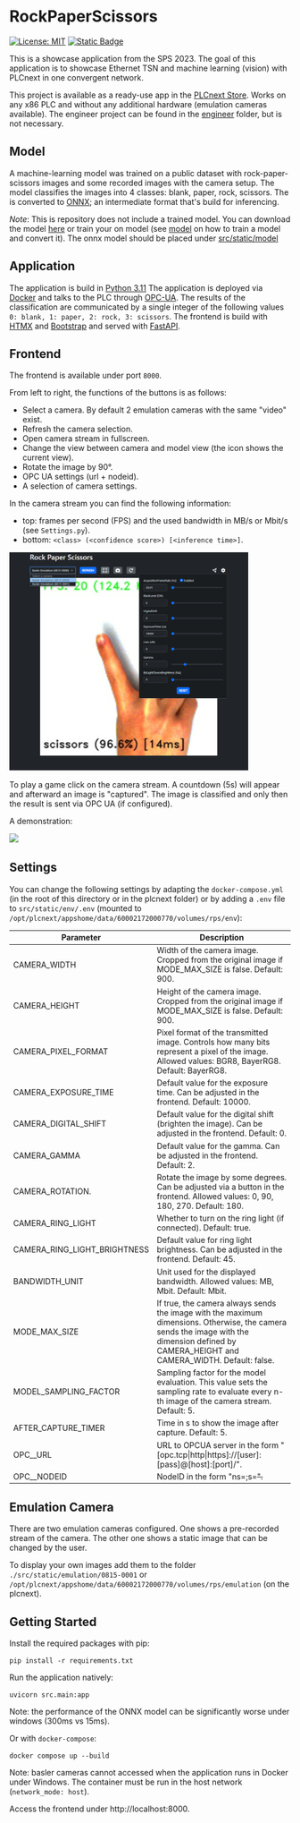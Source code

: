 # RockPaperScissors

[![License: MIT](https://img.shields.io/badge/License-MIT-blue.svg)](https://opensource.org/licenses/MIT)
[![Static Badge](https://img.shields.io/badge/PLCnext%20Store-Available-green)](https://www.plcnextstore.com/permalinks/apps/latest/60002172000770)


This is a showcase application from the SPS 2023.
The goal of this application is to showcase Ethernet TSN and machine learning (vision) with PLCnext in one convergent network.

This project is available as a ready-use app in the [PLCnext Store](https://www.plcnextstore.com/permalinks/apps/latest/60002172000770).
Works on any x86 PLC and without any additional hardware (emulation cameras available).
The engineer project can be found in the [engineer](./engineer/) folder, but is not necessary.

## Model

A machine-learning model was trained on a public dataset with rock-paper-scissors images and some recorded images with the camera setup.
The model classifies the images into 4 classes: blank, paper, rock, scissors.
The is converted to [ONNX](https://onnx.ai/); an intermediate format that's build for inferencing.

*Note*: This is repository does not include a trained model. You can download the model [here](https://drive.google.com/file/d/1N6b6CaRUF6ZvSMxE-QaSqwtQ_eKpLZ_-/view?usp=drive_link) or train your on model (see [model](./model) on how to train a model and convert it). The onnx model should be placed under [src/static/model](src/static/model)

## Application

The application is build in [Python 3.11](https://www.python.org/downloads/release/python-3110/)
The application is deployed via [Docker](https://www.docker.com/) and talks to the PLC through [OPC-UA](https://opcfoundation.org/about/opc-technologies/opc-ua/).
The results of the classification are communicated by a single integer of the following values `0: blank, 1: paper, 2: rock, 3: scissors`.
The frontend is build with [HTMX](https://htmx.org/) and [Bootstrap](https://getbootstrap.com/) and served with [FastAPI](https://fastapi.tiangolo.com/).

## Frontend

The frontend is available under port `8000`.

From left to right, the functions of the buttons is as follows:

- Select a camera. By default 2 emulation cameras with the same "video" exist.
- Refresh the camera selection.
- Open camera stream in fullscreen.
- Change the view between camera and model view (the icon shows the current view).
- Rotate the image by 90°.
- OPC UA settings (url + nodeid).
- A selection of camera settings.

In the camera stream you can find the following information:

- top: frames per second (FPS) and the used bandwidth in MB/s or Mbit/s (see `Settings.py`).
- bottom: `<class> (<confidence score>) [<inference time>]`.

<img src="./img/frontend.png" width="85%">

To play a game click on the camera stream.
A countdown (5s) will appear and afterward an image is "captured".
The image is classified and only then the result is sent via OPC UA (if configured).

A demonstration:

<img src="./img/rps-final-showcase.gif" width="85%">

## Settings

You can change the following settings by adapting the `docker-compose.yml` (in the root of this directory or in the plcnext folder) or by adding a `.env` file to `src/static/env/.env` (mounted to `/opt/plcnext/appshome/data/60002172000770/volumes/rps/env`):

| Parameter                    | Description                                                                                                                                                                                 |
|------------------------------|---------------------------------------------------------------------------------------------------------------------------------------------------------------------------------------------|
| CAMERA_WIDTH                 | Width of the camera image. Cropped from the original image if MODE_MAX_SIZE is false. Default: 900.                                                                                         |
| CAMERA_HEIGHT                | Height of the camera image. Cropped from the original image if MODE_MAX_SIZE is false. Default: 900.                                                                                        |
| CAMERA_PIXEL_FORMAT          | Pixel format of the transmitted image. Controls how many bits represent a pixel of the image. Allowed values: BGR8, BayerRG8. Default: BayerRG8.                                            |
| CAMERA_EXPOSURE_TIME         | Default value for the exposure time. Can be adjusted in the frontend. Default: 10000.                                                                                                       |
| CAMERA_DIGITAL_SHIFT         | Default value for the digital shift (brighten the image). Can be adjusted in the frontend. Default: 0.                                                                                      |
| CAMERA_GAMMA                 | Default value for the gamma. Can be adjusted in the frontend. Default: 2.                                                                                                                   |
| CAMERA_ROTATION.             | Rotate the image by some degrees. Can be adjusted via a button in the frontend. Allowed values: 0, 90, 180, 270. Default: 180.                                                              |
| CAMERA_RING_LIGHT            | Whether to turn on the ring light (if connected). Default: true.                                                                                                                            |
| CAMERA_RING_LIGHT_BRIGHTNESS | Default value for ring light brightness. Can be adjusted in the frontend. Default: 45.                                                                                                      |
| BANDWIDTH_UNIT               | Unit used for the displayed bandwidth. Allowed values: MB, Mbit. Default: Mbit.                                                                                                             |
| MODE_MAX_SIZE                | If true, the camera always sends the image with the maximum dimensions. Otherwise, the camera sends the image with the dimension defined by CAMERA_HEIGHT and CAMERA_WIDTH. Default: false. |
| MODEL_SAMPLING_FACTOR        | Sampling factor for the model evaluation. This value sets the sampling rate to evaluate every n-th image of the camera stream. Default: 5.                                                  |
| AFTER_CAPTURE_TIMER          | Time in s to show the image after capture. Default: 5.                                                                                                                                      |
| OPC__URL                     | URL to OPCUA server in the form "[opc.tcp\|http\|https]://[user]:[pass]@[host]:[port]/".                                                                                                    |
| OPC__NODEID                  | NodeID in the form "ns=<ns>;s=<s>".                                                                                                                                                         |
## Emulation Camera

There are two emulation cameras configured.
One shows a pre-recorded stream of the camera.
The other one shows a static image that can be changed by the user.

To display your own images add them to the folder `./src/static/emulation/0815-0001` or `/opt/plcnext/appshome/data/60002172000770/volumes/rps/emulation` (on the plcnext).


## Getting Started

Install the required packages with pip:

```{bash}
pip install -r requirements.txt
```

Run the application natively:

```{bash}
uvicorn src.main:app
```

Note: the performance of the ONNX model can be significantly worse under windows (300ms vs 15ms).

Or with `docker-compose`:

```{bash}
docker compose up --build
```

Note: basler cameras cannot accessed when the application runs in Docker under Windows.
The container must be run in the host network (`network_mode: host`).

Access the frontend under http://localhost:8000.
